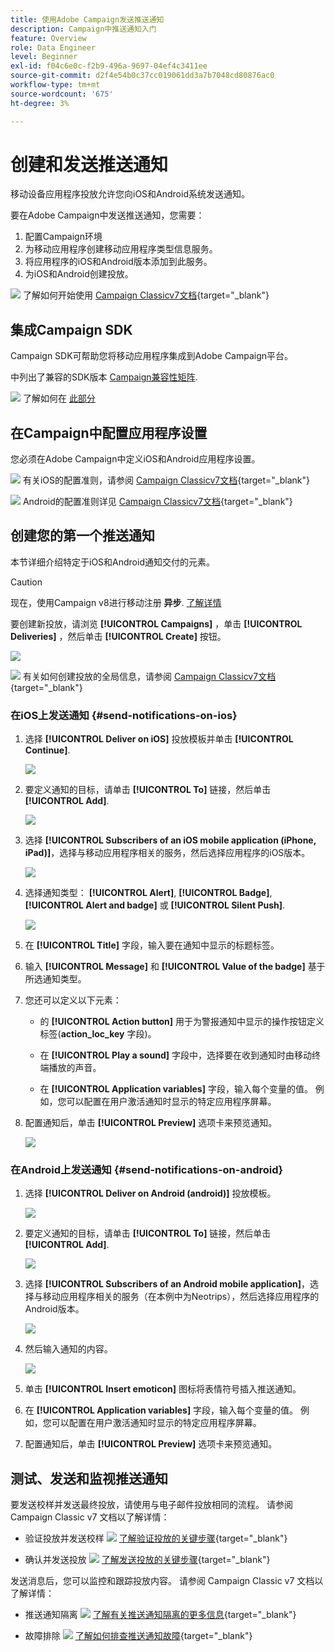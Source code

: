 ```yaml
---
title: 使用Adobe Campaign发送推送通知
description: Campaign中推送通知入门
feature: Overview
role: Data Engineer
level: Beginner
exl-id: f04c6e0c-f2b9-496a-9697-04ef4c3411ee
source-git-commit: d2f4e54b0c37cc019061dd3a7b7048cd80876ac0
workflow-type: tm+mt
source-wordcount: '675'
ht-degree: 3%

---
```


# 创建和发送推送通知

移动设备应用程序投放允许您向iOS和Android系统发送通知。

要在Adobe Campaign中发送推送通知，您需要：

1. 配置Campaign环境
1. 为移动应用程序创建移动应用程序类型信息服务。
1. 将应用程序的iOS和Android版本添加到此服务。
1. 为iOS和Android创建投放。

![](../assets/do-not-localize/book.png) 了解如何开始使用 [Campaign Classicv7文档](https://experienceleague.adobe.com/docs/campaign-classic/using/sending-messages/sending-push-notifications/about-mobile-app-channel.html){target=&quot;_blank&quot;}

## 集成Campaign SDK

Campaign SDK可帮助您将移动应用程序集成到Adobe Campaign平台。

中列出了兼容的SDK版本 [Campaign兼容性矩阵](../start/compatibility-matrix.md#MobileSDK).

![](../assets/do-not-localize/glass.png) 了解如何在 [此部分](../config/push-config.md)

<!--
### Configure Campaign Extension in Launch

You can integrate Adobe Experience Platorm Launch SDK with Campaign, by leveraging Campaign Classic extension.

![](../assets/do-not-localize/book.png) Learn more in [Adobe Mobile SDK documentation](https://aep-sdks.gitbook.io/docs/using-mobile-extensions/adobe-campaignclassic){target="_blank"}

-->

## 在Campaign中配置应用程序设置

您必须在Adobe Campaign中定义iOS和Android应用程序设置。

![](../assets/do-not-localize/book.png) 有关iOS的配置准则，请参阅 [Campaign Classicv7文档](https://experienceleague.adobe.com/docs/campaign-classic/using/sending-messages/sending-push-notifications/configure-the-mobile-app/configuring-the-mobile-application.html?lang=en#sending-messages){target=&quot;_blank&quot;}

![](../assets/do-not-localize/book.png) Android的配置准则详见 [Campaign Classicv7文档](https://experienceleague.adobe.com/docs/campaign-classic/using/sending-messages/sending-push-notifications/configure-the-mobile-app/configuring-the-mobile-application-android.html?lang=en#sending-messages){target=&quot;_blank&quot;}

## 创建您的第一个推送通知

本节详细介绍特定于iOS和Android通知交付的元素。

>[!CAUTION]
>
>现在，使用Campaign v8进行移动注册 **异步**. [了解详情](../dev/staging.md)

要创建新投放，请浏览 **[!UICONTROL Campaigns]** ，单击 **[!UICONTROL Deliveries]** ，然后单击 **[!UICONTROL Create]** 按钮。

![](assets/delivery_step_1.png)

![](../assets/do-not-localize/book.png) 有关如何创建投放的全局信息，请参阅 [Campaign Classicv7文档](https://experienceleague.adobe.com/docs/campaign-classic/using/sending-messages/key-steps-when-creating-a-delivery/steps-about-delivery-creation-steps.html?lang=en#sending-messages){target=&quot;_blank&quot;}

### 在iOS上发送通知 {#send-notifications-on-ios}

1. 选择 **[!UICONTROL Deliver on iOS]** 投放模板并单击 **[!UICONTROL Continue]**.

   ![](assets/push-template-ios.png)

1. 要定义通知的目标，请单击 **[!UICONTROL To]** 链接，然后单击 **[!UICONTROL Add]**.

   ![](assets/push-ios-select-target.png)

1. 选择 **[!UICONTROL Subscribers of an iOS mobile application (iPhone, iPad)]**，选择与移动应用程序相关的服务，然后选择应用程序的iOS版本。

   ![](assets/push-ios-subscribers.png)

1. 选择通知类型： **[!UICONTROL Alert]**, **[!UICONTROL Badge]**, **[!UICONTROL Alert and badge]** 或 **[!UICONTROL Silent Push]**.

   ![](assets/push-ios-alert.png)

1. 在 **[!UICONTROL Title]** 字段，输入要在通知中显示的标题标签。

1. 输入 **[!UICONTROL Message]** 和 **[!UICONTROL Value of the badge]** 基于所选通知类型。

1. 您还可以定义以下元素：

   * 的 **[!UICONTROL Action button]** 用于为警报通知中显示的操作按钮定义标签(**action_loc_key** 字段)。

   * 在 **[!UICONTROL Play a sound]** 字段中，选择要在收到通知时由移动终端播放的声音。

   * 在 **[!UICONTROL Application variables]** 字段，输入每个变量的值。 例如，您可以配置在用户激活通知时显示的特定应用程序屏幕。

1. 配置通知后，单击 **[!UICONTROL Preview]** 选项卡来预览通知。

   ![](assets/push-ios-preview.png)


### 在Android上发送通知 {#send-notifications-on-android}

1. 选择 **[!UICONTROL Deliver on Android (android)]** 投放模板。

   ![](assets/push-template-android.png)

1. 要定义通知的目标，请单击 **[!UICONTROL To]** 链接，然后单击 **[!UICONTROL Add]**.

   ![](assets/push-android-select-target.png)

1. 选择 **[!UICONTROL Subscribers of an Android mobile application]**，选择与移动应用程序相关的服务（在本例中为Neotrips），然后选择应用程序的Android版本。

   ![](assets/push-ios-subscribers.png)

1. 然后输入通知的内容。

   ![](assets/push-android-content.png)

1. 单击 **[!UICONTROL Insert emoticon]** 图标将表情符号插入推送通知。

1. 在 **[!UICONTROL Application variables]** 字段，输入每个变量的值。 例如，您可以配置在用户激活通知时显示的特定应用程序屏幕。

1. 配置通知后，单击 **[!UICONTROL Preview]** 选项卡来预览通知。

   <!--![](assets/push-android-preview.png)-->

## 测试、发送和监视推送通知

要发送校样并发送最终投放，请使用与电子邮件投放相同的流程。 请参阅 Campaign Classic v7 文档以了解详情：

* 验证投放并发送校样
   ![](../assets/do-not-localize/book.png) [了解验证投放的关键步骤](https://experienceleague.adobe.com/docs/campaign-classic/using/sending-messages/key-steps-when-creating-a-delivery/steps-validating-the-delivery.html){target=&quot;_blank&quot;}

* 确认并发送投放
   ![](../assets/do-not-localize/book.png) [了解发送投放的关键步骤](https://experienceleague.adobe.com/docs/campaign-classic/using/sending-messages/key-steps-when-creating-a-delivery/steps-sending-the-delivery.html?lang=en){target=&quot;_blank&quot;}

发送消息后，您可以监控和跟踪投放内容。 请参阅 Campaign Classic v7 文档以了解详情：

* 推送通知隔离
   ![](../assets/do-not-localize/book.png) [了解有关推送通知隔离的更多信息](https://experienceleague.adobe.com/docs/campaign-classic/using/sending-messages/monitoring-deliveries/understanding-quarantine-management.html?lang=en#push-notification-quarantines){target=&quot;_blank&quot;}

* 故障排除
   ![](../assets/do-not-localize/book.png) [了解如何排查推送通知故障](https://experienceleague.adobe.com/docs/campaign-classic/using/sending-messages/sending-push-notifications/troubleshooting.html?lang=en){target=&quot;_blank&quot;}
